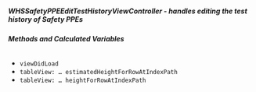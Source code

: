 ##### **WHSSafetyPPEEditTestHistoryViewController** - handles editing the test history of Safety PPEs

###### **Methods and Calculated Variables**
- `viewDidLoad`
- `tableView: … estimatedHeightForRowAtIndexPath`
- `tableView: … heightForRowAtIndexPath`